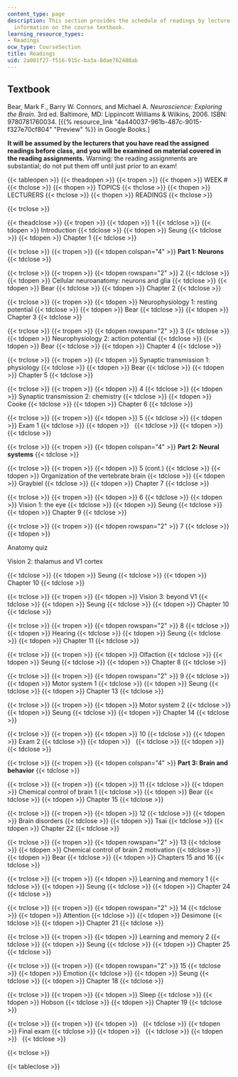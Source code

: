 ```yaml
---
content_type: page
description: This section provides the schedule of readings by lecture session and
  information on the course textbook.
learning_resource_types:
- Readings
ocw_type: CourseSection
title: Readings
uid: 2a001f27-f516-915c-ba3a-8dae762488ab
---
```


Textbook
--------

Bear, Mark F., Barry W. Connors, and Michael A. _Neuroscience: Exploring the Brain_. 3rd ed. Baltimore, MD: Lippincott Williams & Wilkins, 2006. ISBN: 9780781760034. \[{{% resource_link "4a440037-961b-487c-9015-f327e70cf804" "Preview" %}} in Google Books.\]

**It will be assumed by the lecturers that you have read the assigned readings before class, and you will be examined on material covered in the reading assignments.** Warning: the reading assignments are substantial; do not put them off until just prior to an exam!

{{< tableopen >}}
{{< theadopen >}}
{{< tropen >}}
{{< thopen >}}
WEEK #
{{< thclose >}}
{{< thopen >}}
TOPICS
{{< thclose >}}
{{< thopen >}}
LECTURERS
{{< thclose >}}
{{< thopen >}}
READINGS
{{< thclose >}}

{{< trclose >}}

{{< theadclose >}}
{{< tropen >}}
{{< tdopen >}}
1
{{< tdclose >}}
{{< tdopen >}}
Introduction
{{< tdclose >}}
{{< tdopen >}}
Seung
{{< tdclose >}}
{{< tdopen >}}
Chapter 1
{{< tdclose >}}

{{< trclose >}}
{{< tropen >}}
{{< tdopen colspan="4" >}}
**Part 1: Neurons**
{{< tdclose >}}

{{< trclose >}}
{{< tropen >}}
{{< tdopen rowspan="2" >}}
2
{{< tdclose >}}
{{< tdopen >}}
Cellular neuroanatomy: neurons and glia
{{< tdclose >}}
{{< tdopen >}}
Bear
{{< tdclose >}}
{{< tdopen >}}
Chapter 2
{{< tdclose >}}

{{< trclose >}}
{{< tropen >}}
{{< tdopen >}}
Neurophysiology 1: resting potential
{{< tdclose >}}
{{< tdopen >}}
Bear
{{< tdclose >}}
{{< tdopen >}}
Chapter 3
{{< tdclose >}}

{{< trclose >}}
{{< tropen >}}
{{< tdopen rowspan="2" >}}
3
{{< tdclose >}}
{{< tdopen >}}
Neurophysiology 2: action potential
{{< tdclose >}}
{{< tdopen >}}
Bear
{{< tdclose >}}
{{< tdopen >}}
Chapter 4
{{< tdclose >}}

{{< trclose >}}
{{< tropen >}}
{{< tdopen >}}
Synaptic transmission 1: physiology
{{< tdclose >}}
{{< tdopen >}}
Bear
{{< tdclose >}}
{{< tdopen >}}
Chapter 5
{{< tdclose >}}

{{< trclose >}}
{{< tropen >}}
{{< tdopen >}}
4
{{< tdclose >}}
{{< tdopen >}}
Synaptic transmission 2: chemistry
{{< tdclose >}}
{{< tdopen >}}
Cooke
{{< tdclose >}}
{{< tdopen >}}
Chapter 6
{{< tdclose >}}

{{< trclose >}}
{{< tropen >}}
{{< tdopen >}}
5
{{< tdclose >}}
{{< tdopen >}}
Exam 1
{{< tdclose >}}
{{< tdopen >}}
 
{{< tdclose >}}
{{< tdopen >}}
 
{{< tdclose >}}

{{< trclose >}}
{{< tropen >}}
{{< tdopen colspan="4" >}}
**Part 2: Neural systems**
{{< tdclose >}}

{{< trclose >}}
{{< tropen >}}
{{< tdopen >}}
5 (cont.)
{{< tdclose >}}
{{< tdopen >}}
Organization of the vertebrate brain
{{< tdclose >}}
{{< tdopen >}}
Graybiel
{{< tdclose >}}
{{< tdopen >}}
Chapter 7
{{< tdclose >}}

{{< trclose >}}
{{< tropen >}}
{{< tdopen >}}
6
{{< tdclose >}}
{{< tdopen >}}
Vision 1: the eye
{{< tdclose >}}
{{< tdopen >}}
Seung
{{< tdclose >}}
{{< tdopen >}}
Chapter 9
{{< tdclose >}}

{{< trclose >}}
{{< tropen >}}
{{< tdopen rowspan="2" >}}
7
{{< tdclose >}}
{{< tdopen >}}


Anatomy quiz

Vision 2: thalamus and V1 cortex


{{< tdclose >}}
{{< tdopen >}}
Seung
{{< tdclose >}}
{{< tdopen >}}
Chapter 10
{{< tdclose >}}

{{< trclose >}}
{{< tropen >}}
{{< tdopen >}}
Vision 3: beyond V1
{{< tdclose >}}
{{< tdopen >}}
Seung
{{< tdclose >}}
{{< tdopen >}}
Chapter 10
{{< tdclose >}}

{{< trclose >}}
{{< tropen >}}
{{< tdopen rowspan="2" >}}
8
{{< tdclose >}}
{{< tdopen >}}
Hearing
{{< tdclose >}}
{{< tdopen >}}
Seung
{{< tdclose >}}
{{< tdopen >}}
Chapter 11
{{< tdclose >}}

{{< trclose >}}
{{< tropen >}}
{{< tdopen >}}
Olfaction
{{< tdclose >}}
{{< tdopen >}}
Seung
{{< tdclose >}}
{{< tdopen >}}
Chapter 8
{{< tdclose >}}

{{< trclose >}}
{{< tropen >}}
{{< tdopen rowspan="2" >}}
9
{{< tdclose >}}
{{< tdopen >}}
Motor system 1
{{< tdclose >}}
{{< tdopen >}}
Seung
{{< tdclose >}}
{{< tdopen >}}
Chapter 13
{{< tdclose >}}

{{< trclose >}}
{{< tropen >}}
{{< tdopen >}}
Motor system 2
{{< tdclose >}}
{{< tdopen >}}
Seung
{{< tdclose >}}
{{< tdopen >}}
Chapter 14
{{< tdclose >}}

{{< trclose >}}
{{< tropen >}}
{{< tdopen >}}
10
{{< tdclose >}}
{{< tdopen >}}
Exam 2
{{< tdclose >}}
{{< tdopen >}}
 
{{< tdclose >}}
{{< tdopen >}}
 
{{< tdclose >}}

{{< trclose >}}
{{< tropen >}}
{{< tdopen colspan="4" >}}
**Part 3: Brain and behavior**
{{< tdclose >}}

{{< trclose >}}
{{< tropen >}}
{{< tdopen >}}
11
{{< tdclose >}}
{{< tdopen >}}
Chemical control of brain 1
{{< tdclose >}}
{{< tdopen >}}
Bear
{{< tdclose >}}
{{< tdopen >}}
Chapter 15
{{< tdclose >}}

{{< trclose >}}
{{< tropen >}}
{{< tdopen >}}
12
{{< tdclose >}}
{{< tdopen >}}
Brain disorders
{{< tdclose >}}
{{< tdopen >}}
Tsai
{{< tdclose >}}
{{< tdopen >}}
Chapter 22
{{< tdclose >}}

{{< trclose >}}
{{< tropen >}}
{{< tdopen rowspan="2" >}}
13
{{< tdclose >}}
{{< tdopen >}}
Chemical control of brain 2 motivation
{{< tdclose >}}
{{< tdopen >}}
Bear
{{< tdclose >}}
{{< tdopen >}}
Chapters 15 and 16
{{< tdclose >}}

{{< trclose >}}
{{< tropen >}}
{{< tdopen >}}
Learning and memory 1
{{< tdclose >}}
{{< tdopen >}}
Seung
{{< tdclose >}}
{{< tdopen >}}
Chapter 24
{{< tdclose >}}

{{< trclose >}}
{{< tropen >}}
{{< tdopen rowspan="2" >}}
14
{{< tdclose >}}
{{< tdopen >}}
Attention
{{< tdclose >}}
{{< tdopen >}}
Desimone
{{< tdclose >}}
{{< tdopen >}}
Chapter 21
{{< tdclose >}}

{{< trclose >}}
{{< tropen >}}
{{< tdopen >}}
Learning and memory 2
{{< tdclose >}}
{{< tdopen >}}
Seung
{{< tdclose >}}
{{< tdopen >}}
Chapter 25
{{< tdclose >}}

{{< trclose >}}
{{< tropen >}}
{{< tdopen rowspan="2" >}}
15
{{< tdclose >}}
{{< tdopen >}}
Emotion
{{< tdclose >}}
{{< tdopen >}}
Seung
{{< tdclose >}}
{{< tdopen >}}
Chapter 18
{{< tdclose >}}

{{< trclose >}}
{{< tropen >}}
{{< tdopen >}}
Sleep
{{< tdclose >}}
{{< tdopen >}}
Hobson
{{< tdclose >}}
{{< tdopen >}}
Chapter 19
{{< tdclose >}}

{{< trclose >}}
{{< tropen >}}
{{< tdopen >}}
 
{{< tdclose >}}
{{< tdopen >}}
Final exam
{{< tdclose >}}
{{< tdopen >}}
 
{{< tdclose >}}
{{< tdopen >}}
 
{{< tdclose >}}

{{< trclose >}}

{{< tableclose >}}